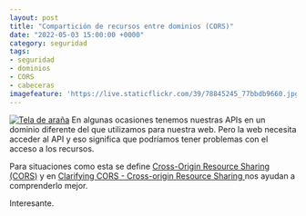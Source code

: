 ```yaml
---
layout: post
title: "Compartición de recursos entre dominios (CORS)"
date: "2022-05-03 15:00:00 +0000"
category: seguridad
tags:
- seguridad
- dominios
- CORS
- cabeceras
imagefeature: 'https://live.staticflickr.com/39/78845245_77bbdb9660.jpg'
---
```

<a href="https://flickr.com/photos/fernand0/11389057736/" title="Tela de araña "><img src="//live.staticflickr.com/3830/11389057736_106a029794.jpg" alt="Tela de araña " class="img-responsive img-centered"></a>
En algunas ocasiones tenemos nuestras APIs en un dominio diferente del que utilizamos para nuestra web. Pero la web necesita acceder al API y eso significa que podríamos tener problemas con el acceso a los recursos.

Para situaciones como esta se define [Cross-Origin Resource Sharing (CORS)](https://developer.mozilla.org/en-US/docs/Web/HTTP/CORS) y en [Clarifying CORS - Cross-origin Resource Sharing ](https://dev.to/jordanfinners/clarifying-cors-cross-origin-resource-sharing-4dk) nos ayudan a comprenderlo mejor.  

Interesante.
